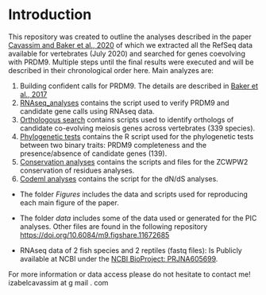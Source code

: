 Introduction
============

This repository was created to outline the analyses described in the paper [Cavassim and Baker et al., 2020](https://doi.org/10.1101/2021.06.08.447603) of which we extracted all the RefSeq data available for vertebrates (July 2020) and searched for genes coevolving with PRDM9. Multiple steps until the final results were executed and will be described in their chronological order here. 
Main analyzes are: 

1. Building confident calls for PRDM9. The details are described in [Baker et al., 2017](https://elifesciences.org/articles/24133)
2. [RNAseq_analyses](./RNAseq_analyses.md) contains the script used to verify PRDM9 and candidate gene calls using RNAseq data.
3. [Orthologous search](./Orthologous_search.md) contains scripts used to identify orthologs of candidate co-evolving meiosis genes across vertebrates (339 species). 
4. [Phylogenetic tests](./PIC.Rmd) contains the R script used for the phylogenetic tests between two binary traits: PRDM9 completeness and the presence/absence of candidate genes (139).
5. [Conservation analyses](./Conservation_analyses.md) contains the scripts and files for the ZCWPW2 conservation of residues analyses.
6. [Codeml analyses](./scripts/PAML_codeml_analyses.py) contains the script for the dN/dS analyses. 


* The folder *Figures* includes the data and scripts used for reproducing each main figure of the paper.

* The folder *data* includes some of the data used or generated for the PIC analyses. Other files are found in the following repository https://doi.org/10.6084/m9.figshare.11672685

* RNAseq data of 2 fish species and 2 reptiles (fastq files):
Is Publicly available at NCBI under the [NCBI BioProject: PRJNA605699](https://www.ncbi.nlm.nih.gov/bioproject/PRJNA605699).

For more information or data access please do not hesitate to contact me! izabelcavassim at g mail . com
